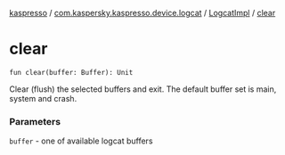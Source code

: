 [kaspresso](../../index.md) / [com.kaspersky.kaspresso.device.logcat](../index.md) / [LogcatImpl](index.md) / [clear](./clear.md)

# clear

`fun clear(buffer: Buffer): Unit`

Clear (flush) the selected buffers and exit.
The default buffer set is main, system and crash.

### Parameters

`buffer` - one of available logcat buffers